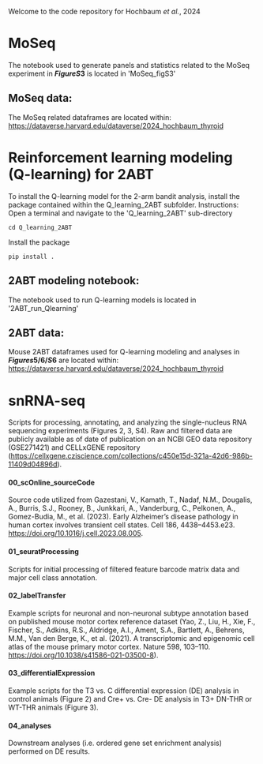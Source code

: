 Welcome to the code repository for Hochbaum *et al.*, 2024
# MoSeq
The notebook used to generate panels and statistics related to the MoSeq experiment in **$Figure S3$** is located in 'MoSeq_figS3'
## MoSeq data:
The MoSeq related dataframes are located within: https://dataverse.harvard.edu/dataverse/2024_hochbaum_thyroid 

# Reinforcement learning modeling (Q-learning) for 2ABT
To install the Q-learning model for the 2-arm bandit analysis, install the package contained within the Q_learning_2ABT subfolder.
Instructions:
Open a terminal and navigate to the 'Q_learning_2ABT' sub-directory
```
cd Q_learning_2ABT
```
Install the package
```
pip install .
```
## 2ABT modeling notebook:
The notebook used to run Q-learning models is located in '2ABT_run_Qlearning'

## 2ABT data: 
Mouse 2ABT dataframes used for Q-learning modeling and analyses in **$Figures 5/6/S6$** are located within: https://dataverse.harvard.edu/dataverse/2024_hochbaum_thyroid 

# snRNA-seq
Scripts for processing, annotating, and analyzing the single-nucleus RNA sequencing experiments (Figures 2, 3, S4). Raw and filtered data are publicly available as of date of publication on an NCBI GEO data repository (GSE271421) and CELLxGENE repository (https://cellxgene.cziscience.com/collections/c450e15d-321a-42d6-986b-11409d04896d). 

#### 00_scOnline_sourceCode
Source code utilized from Gazestani, V., Kamath, T., Nadaf, N.M., Dougalis, A., Burris, S.J., Rooney, B., Junkkari, A., Vanderburg, C., Pelkonen, A., Gomez-Budia, M., et al. (2023). Early Alzheimer’s disease pathology in human cortex involves transient cell states. Cell 186, 4438–4453.e23. https://doi.org/10.1016/j.cell.2023.08.005.

#### 01_seuratProcessing
Scripts for initial processing of filtered feature barcode matrix data and major cell class annotation.

#### 02_labelTransfer
Example scripts for neuronal and non-neuronal subtype annotation based on published mouse motor cortex reference dataset (Yao, Z., Liu, H., Xie, F., Fischer, S., Adkins, R.S., Aldridge, A.I., Ament, S.A., Bartlett, A., Behrens, M.M., Van den Berge, K., et al. (2021). A transcriptomic and epigenomic cell atlas of the mouse primary motor cortex. Nature 598, 103–110. https://doi.org/10.1038/s41586-021-03500-8). 

#### 03_differentialExpression
Example scripts for the T3 vs. C differential expression (DE) analysis in control animals (Figure 2) and Cre+ vs. Cre- DE analysis in T3+ DN-THR or WT-THR animals (Figure 3). 

#### 04_analyses
Downstream analyses (i.e. ordered gene set enrichment analysis) performed on DE results. 
